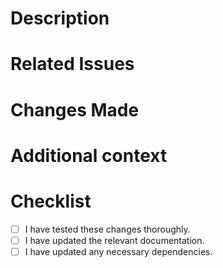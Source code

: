<!-- DO NOT IGNORE THE TEMPLATE!

Thank you for contributing!

-->

# Description

<!-- Please insert your description here and provide especially info about the "what" this PR is solving -->

# Related Issues

<!-- Please list any related GitHub issues or pull requests that this pull request addresses or closes. -->

# Changes Made

<!-- Please list the detailed specific changes made in this pull request. -->

# Additional context

<!-- e.g. is there anything you'd like reviewers to focus on? -->
<!-- Ideally, include relevant tests that fail without this PR but pass with it. -->

# Checklist

- [ ] I have tested these changes thoroughly.
- [ ] I have updated the relevant documentation.
- [ ] I have updated any necessary dependencies.
